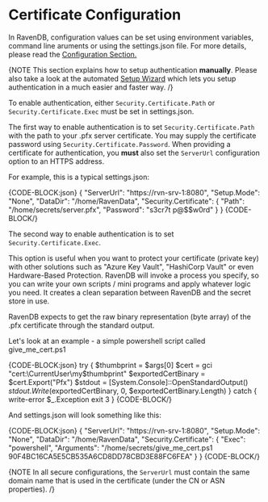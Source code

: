 # Certificate Configuration

In RavenDB, configuration values can be set using environment variables, command line aruments or using the settings.json file. For more details, please read the [Configuration Section.](../../configuration/configuration-options)  

{NOTE This section explains how to setup authentication <strong>manually</strong>. Please also take a look at the automated [Setup Wizard](../../../start/setup-wizard) which lets you setup authentication in a much easier and faster way. /}

To enable authentication, either `Security.Certificate.Path` or `Security.Certificate.Exec` must be set in settings.json.

The first way to enable authentication is to set `Security.Certificate.Path` with the path to your .pfx server certificate. You may supply the certificate password using `Security.Certificate.Password`. 
When providing a certificate for authentication, you <strong>must</strong> also set the `ServerUrl` configuration option to an HTTPS address.

For example, this is a typical settings.json:

{CODE-BLOCK:json}
{
    "ServerUrl": "https://rvn-srv-1:8080",
    "Setup.Mode": "None",
    "DataDir": "/home/RavenData",
    "Security.Certificate": {
        "Path": "/home/secrets/server.pfx",
        "Password": "s3cr7t p@$$w0rd"
    }
} 
{CODE-BLOCK/}

The second way to enable authentication is to set `Security.Certificate.Exec`. 

This option is useful when you want to protect your certificate (private key) with other solutions such as "Azure Key Vault", "HashiCorp Vault" or even Hardware-Based Protection. RavenDB will invoke a process you specify, so you can write your own scripts / mini programs and apply whatever logic you need. It creates a clean separation between RavenDB and the secret store in use.

RavenDB expects to get the raw binary representation (byte array) of the .pfx certificate through the standard output.

Let's look at an example - a simple powershell script called give_me_cert.ps1

{CODE-BLOCK:json}
try
{
    $thumbprint = $args[0]
    $cert = gci "cert:\CurrentUser\my\$thumbprint"
    $exportedCertBinary = $cert.Export("Pfx")
    $stdout = [System.Console]::OpenStandardOutput()
    $stdout.Write($exportedCertBinary, 0, $exportedCertBinary.Length)
}
catch
{
    write-error $_.Exception
    exit 3
}
{CODE-BLOCK/}

And settings.json will look something like this:

{CODE-BLOCK:json}
{
    "ServerUrl": "https://rvn-srv-1:8080",
    "Setup.Mode": "None",
    "DataDir": "/home/RavenData",
    "Security.Certificate": {
    	"Exec": "powershell",
	"Arguments": "/home/secrets/give_me_cert.ps1 90F4BC16CA5E5CB535A6CD8DD78CBD3E88FC6FEA"
    }
}
{CODE-BLOCK/}

{NOTE In all secure configurations, the `ServerUrl` must contain the same domain name that is used in the certificate (under the CN or ASN properties). /}
